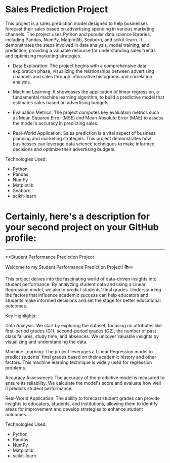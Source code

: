 
# Sales Prediction Project


This project is a sales prediction model designed to help businesses forecast their sales based on advertising spending in various marketing channels. The project uses Python and popular data science libraries, including Pandas, NumPy, Matplotlib, Seaborn, and scikit-learn. It demonstrates the steps involved in data analysis, model training, and prediction, providing a valuable resource for understanding sales trends and optimizing marketing strategies.


- Data Exploration: The project begins with a comprehensive data exploration phase, visualizing the relationships between advertising channels and sales through informative histograms and correlation analysis.

- Machine Learning: It showcases the application of linear regression, a fundamental machine learning algorithm, to build a predictive model that estimates sales based on advertising budgets.

- Evaluation Metrics: The project computes key evaluation metrics such as Mean Squared Error (MSE) and Mean Absolute Error (MAE) to assess the model's accuracy in predicting sales.

- Real-World Application: Sales prediction is a vital aspect of business planning and marketing strategies. This project demonstrates how businesses can leverage data science techniques to make informed decisions and optimize their advertising budgets.

Technologies Used:

- Python
- Pandas
- NumPy
- Matplotlib
- Seaborn
- scikit-learn

# Certainly, here's a description for your second project on your GitHub profile:

---

**Student Performance Prediction Project

Welcome to my Student Performance Prediction Project! 📚✏️

This project delves into the fascinating world of data-driven insights into student performance. By analyzing student data and using a Linear Regression model, we aim to predict students' final grades. Understanding the factors that influence academic success can help educators and students make informed decisions and set the stage for better educational outcomes.

Key Highlights:

Data Analysis: We start by exploring the dataset, focusing on attributes like first-period grades (G1), second-period grades (G2), the number of past class failures, study time, and absences. We uncover valuable insights by visualizing and understanding the data.

Machine Learning: The project leverages a Linear Regression model to predict students' final grades based on their academic history and other factors. This machine learning technique is widely used for regression problems.

Accuracy Assessment: The accuracy of the predictive model is measured to ensure its reliability. We calculate the model's score and evaluate how well it predicts student performance.

Real-World Application: The ability to forecast student grades can provide insights to educators, students, and institutions, allowing them to identify areas for improvement and develop strategies to enhance student outcomes.

Technologies Used:

- Python
- Pandas
- NumPy
- Matplotlib
- scikit-learn
